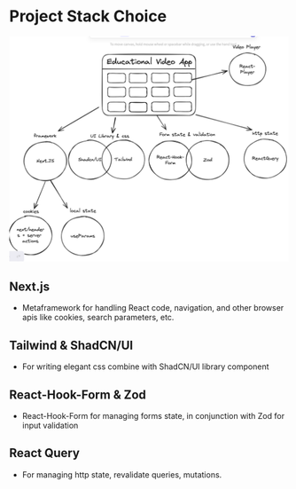 # Project Stack Choice

![Stack](./screenshots/stack-choice.png)

## Next.js

-   Metaframework for handling React code, navigation, and other browser apis like cookies, search parameters, etc.

## Tailwind & ShadCN/UI

-   For writing elegant css combine with ShadCN/UI library component

## React-Hook-Form & Zod

-   React-Hook-Form for managing forms state, in conjunction with Zod for input validation

## React Query

-   For managing http state, revalidate queries, mutations.
